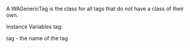 A WAGenericTag is the class for all tags that do not have a class of their own.

Instance Variables
	tag:		<String>

tag
	- the name of the tag
